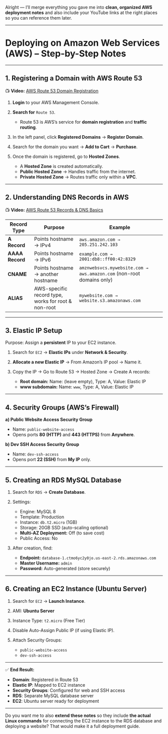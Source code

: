 Alright — I’ll merge everything you gave me into **clean, organized AWS deployment notes** and also include your YouTube links at the right places so you can reference them later.

---

# **Deploying on Amazon Web Services (AWS) – Step-by-Step Notes**

---

## **1. Registering a Domain with AWS Route 53**

📺 **Video:** [AWS Route 53 Domain Registration](https://youtu.be/W2fQFbkEQo0?si=CiCgGtKVe42tjLo1)

1. **Login** to your AWS Management Console.
2. **Search for** `Route 53`.

   * Route 53 is AWS’s service for **domain registration** and **traffic routing**.
3. In the left panel, click **Registered Domains** → **Register Domain**.
4. Search for the domain you want → **Add to Cart** → **Purchase**.
5. Once the domain is registered, go to **Hosted Zones**.

   * A **Hosted Zone** is created automatically.
   * **Public Hosted Zone** → Handles traffic from the internet.
   * **Private Hosted Zone** → Routes traffic only within a **VPC**.

---

## **2. Understanding DNS Records in AWS**

📺 **Video:** [AWS Route 53 Records & DNS Basics](https://youtu.be/JRZiQFVWpi8?si=kuYk4q-oVXUJulEY)

| Record Type     | Purpose                                             | Example                                                              |
| --------------- | --------------------------------------------------- | -------------------------------------------------------------------- |
| **A Record**    | Points hostname → IPv4                              | `aws.amazon.com → 205.251.242.103`                                   |
| **AAAA Record** | Points hostname → IPv6                              | `example.com → 2001:db8::ff00:42:8329`                               |
| **CNAME**       | Points hostname → another hostname                  | `amznwebsvcs.mywebsite.com → aws.amazon.com` (non-root domains only) |
| **ALIAS**       | AWS-specific record type, works for root & non-root | `mywebsite.com → website.s3.amazonaws.com`                           |

---

## **3. Elastic IP Setup**

Purpose: Assign a **persistent** IP to your EC2 instance.

1. Search for `EC2` → **Elastic IPs** under **Network & Security**.
2. **Allocate a new Elastic IP** → From Amazon’s IP pool → Name it.
3. Copy the IP → Go to Route 53 → Hosted Zone → Create A records:

   * **Root domain:** Name: (leave empty), Type: A, Value: Elastic IP
   * **www subdomain:** Name: `www`, Type: A, Value: Elastic IP

---

## **4. Security Groups** (AWS’s Firewall)

**a) Public Website Access Security Group**

* Name: `public-website-access`
* Opens ports **80 (HTTP)** and **443 (HTTPS)** from **Anywhere**.

**b) Dev SSH Access Security Group**

* Name: `dev-ssh-access`
* Opens port **22 (SSH)** from **My IP** only.

---

## **5. Creating an RDS MySQL Database**

1. Search for `RDS` → **Create Database**.
2. Settings:

   * Engine: MySQL 8
   * Template: Production
   * Instance: `db.t2.micro` (1GB)
   * Storage: 20GB SSD (auto-scaling optional)
   * **Multi-AZ Deployment:** Off (to save cost)
   * Public Access: No
3. After creation, find:

   * **Endpoint:** `database-1.ctmo6yc2y0jo.us-east-2.rds.amazonaws.com`
   * **Master Username:** `admin`
   * **Password:** Auto-generated (store securely)

---

## **6. Creating an EC2 Instance (Ubuntu Server)**

1. Search for `EC2` → **Launch Instance**.
2. AMI: **Ubuntu Server**
3. Instance Type: `t2.micro` (Free Tier)
4. Disable Auto-Assign Public IP (if using Elastic IP).
5. Attach Security Groups:

   * `public-website-access`
   * `dev-ssh-access`

---

✅ **End Result:**

* **Domain**: Registered in Route 53
* **Elastic IP**: Mapped to EC2 instance
* **Security Groups**: Configured for web and SSH access
* **RDS**: Separate MySQL database server
* **EC2**: Ubuntu server ready for deployment

---

Do you want me to also **extend these notes** so they include **the actual Linux commands** for connecting the EC2 instance to the RDS database and deploying a website? That would make it a full deployment guide.
